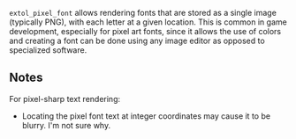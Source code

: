 `extol_pixel_font` allows rendering fonts that are stored as a single image (typically PNG), with each letter at a given location. This is common in game development, especially for pixel art fonts, since it allows the use of colors and creating a font can be done using any image editor as opposed to specialized software.

## Notes

For pixel-sharp text rendering:

- Locating the pixel font text at integer coordinates may cause it to be blurry. I'm not sure why.
